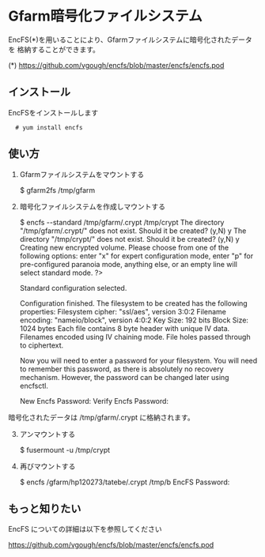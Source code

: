 # Gfarm暗号化ファイルシステム

EncFS(*)を用いることにより、Gfarmファイルシステムに暗号化されたデータを
格納することができます。

(*) https://github.com/vgough/encfs/blob/master/encfs/encfs.pod

## インストール

EncFSをインストールします

      # yum install encfs

## 使い方

1. Gfarmファイルシステムをマウントする

   $ gfarm2fs /tmp/gfarm

2. 暗号化ファイルシステムを作成しマウントする

   $ encfs --standard /tmp/gfarm/.crypt /tmp/crypt
   The directory "/tmp/gfarm/.crypt/" does not exist. Should it be created? (y,N) y
   The directory "/tmp/crypt/" does not exist. Should it be created? (y,N) y
   Creating new encrypted volume.
   Please choose from one of the following options:
    enter "x" for expert configuration mode,
    enter "p" for pre-configured paranoia mode,
    anything else, or an empty line will select standard mode.
   ?>
   
   Standard configuration selected.
   
   Configuration finished.  The filesystem to be created has
   the following properties:
   Filesystem cipher: "ssl/aes", version 3:0:2
   Filename encoding: "nameio/block", version 4:0:2
   Key Size: 192 bits
   Block Size: 1024 bytes
   Each file contains 8 byte header with unique IV data.
   Filenames encoded using IV chaining mode.
   File holes passed through to ciphertext.
   
   Now you will need to enter a password for your filesystem.
   You will need to remember this password, as there is absolutely
   no recovery mechanism.  However, the password can be changed
   later using encfsctl.
   
   New Encfs Password: <enter password>
   Verify Encfs Password: <enter password again>

暗号化されたデータは /tmp/gfarm/.crypt に格納されます。

3. アンマウントする

   $ fusermount -u /tmp/crypt

4. 再びマウントする

   $ encfs /gfarm/hp120273/tatebe/.crypt /tmp/b
   EncFS Password: <enter password>

## もっと知りたい

EncFS についての詳細は以下を参照してください

https://github.com/vgough/encfs/blob/master/encfs/encfs.pod
